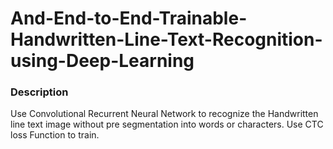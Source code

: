 # And-End-to-End-Trainable-Handwritten-Line-Text-Recognition-using-Deep-Learning
### Description
Use Convolutional Recurrent Neural Network to recognize the Handwritten line text image without pre segmentation into words or characters. Use CTC loss Function to train.
